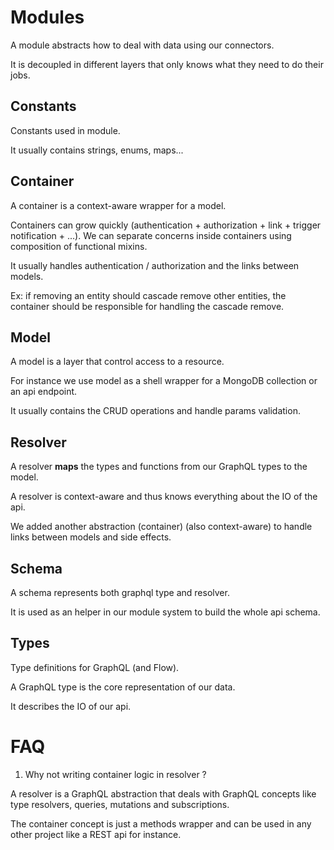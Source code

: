 # Modules

A module abstracts how to deal with data using our connectors.

It is decoupled in different layers that only knows what they need to do their jobs.

## Constants

Constants used in module.

It usually contains strings, enums, maps...

## Container

A container is a context-aware wrapper for a model.

Containers can grow quickly (authentication + authorization + link + trigger notification + ...). 
We can separate concerns inside containers using composition of functional mixins.

It usually handles authentication / authorization and the links between models.

Ex: if removing an entity should cascade remove other entities, the container should be responsible for handling the cascade remove.

## Model

A model is a layer that control access to a resource.

For instance we use model as a shell wrapper for a MongoDB collection or an api endpoint.

It usually contains the CRUD operations and handle params validation.

## Resolver

A resolver **maps** the types and functions from our GraphQL types to the model.

A resolver is context-aware and thus knows everything about the IO of the api.

We added another abstraction (container) (also context-aware) to handle links between models and side effects.

## Schema

A schema represents both graphql type and resolver.

It is used as an helper in our module system to build the whole api schema.

## Types

Type definitions for GraphQL (and Flow).

A GraphQL type is the core representation of our data.

It describes the IO of our api.

# FAQ

1.  Why not writing container logic in resolver ?

A resolver is a GraphQL abstraction that deals with GraphQL concepts like type resolvers, queries, mutations and subscriptions.

The container concept is just a methods wrapper and can be used in any other project like a REST api for instance.
